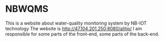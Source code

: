 # NBWQMS
This is a website about water-quality monitoring system by NB-IOT technology
The website is http://47.104.201.250:8080/alitjp/ 
I am responsible for some parts of the front-end, some parts of the back-end.

